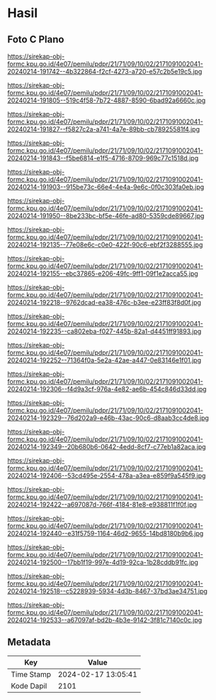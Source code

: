 # Hasil

## Foto C Plano

https://sirekap-obj-formc.kpu.go.id/4e07/pemilu/pdpr/21/71/09/10/02/2171091002041-20240214-191742--4b322864-f2cf-4273-a720-e57c2b5e19c5.jpg

https://sirekap-obj-formc.kpu.go.id/4e07/pemilu/pdpr/21/71/09/10/02/2171091002041-20240214-191805--519c4f58-7b72-4887-8590-6bad92a6660c.jpg

https://sirekap-obj-formc.kpu.go.id/4e07/pemilu/pdpr/21/71/09/10/02/2171091002041-20240214-191827--f5827c2a-a741-4a7e-89bb-cb78925581f4.jpg

https://sirekap-obj-formc.kpu.go.id/4e07/pemilu/pdpr/21/71/09/10/02/2171091002041-20240214-191843--f5be6814-e1f5-4716-8709-969c77c1518d.jpg

https://sirekap-obj-formc.kpu.go.id/4e07/pemilu/pdpr/21/71/09/10/02/2171091002041-20240214-191903--915be73c-66e4-4e4a-9e6c-0f0c303fa0eb.jpg

https://sirekap-obj-formc.kpu.go.id/4e07/pemilu/pdpr/21/71/09/10/02/2171091002041-20240214-191950--8be233bc-bf5e-46fe-ad80-5359cde89667.jpg

https://sirekap-obj-formc.kpu.go.id/4e07/pemilu/pdpr/21/71/09/10/02/2171091002041-20240214-192135--77e08e6c-c0e0-422f-90c6-ebf2f3288555.jpg

https://sirekap-obj-formc.kpu.go.id/4e07/pemilu/pdpr/21/71/09/10/02/2171091002041-20240214-192155--ebc37865-e206-49fc-9ff1-09f1e2acca55.jpg

https://sirekap-obj-formc.kpu.go.id/4e07/pemilu/pdpr/21/71/09/10/02/2171091002041-20240214-192218--9762dcad-ea38-476c-b3ee-e23ff83f8d0f.jpg

https://sirekap-obj-formc.kpu.go.id/4e07/pemilu/pdpr/21/71/09/10/02/2171091002041-20240214-192235--ca802eba-f027-445b-82a1-d4451ff91893.jpg

https://sirekap-obj-formc.kpu.go.id/4e07/pemilu/pdpr/21/71/09/10/02/2171091002041-20240214-192252--71364f0a-5e2a-42ae-a447-0e83146e1f01.jpg

https://sirekap-obj-formc.kpu.go.id/4e07/pemilu/pdpr/21/71/09/10/02/2171091002041-20240214-192306--f4d9a3cf-976a-4e82-ae6b-454c846d33dd.jpg

https://sirekap-obj-formc.kpu.go.id/4e07/pemilu/pdpr/21/71/09/10/02/2171091002041-20240214-192329--76d202a9-e46b-43ac-90c6-d8aab3cc4de8.jpg

https://sirekap-obj-formc.kpu.go.id/4e07/pemilu/pdpr/21/71/09/10/02/2171091002041-20240214-192349--20b680b6-0642-4edd-8cf7-c77eb1a82aca.jpg

https://sirekap-obj-formc.kpu.go.id/4e07/pemilu/pdpr/21/71/09/10/02/2171091002041-20240214-192406--53cd495e-2554-478a-a3ea-e859f9a545f9.jpg

https://sirekap-obj-formc.kpu.go.id/4e07/pemilu/pdpr/21/71/09/10/02/2171091002041-20240214-192422--a697087d-766f-4184-81e8-e938811f1f0f.jpg

https://sirekap-obj-formc.kpu.go.id/4e07/pemilu/pdpr/21/71/09/10/02/2171091002041-20240214-192440--e31f5759-1164-46d2-9655-14bd8180b9b6.jpg

https://sirekap-obj-formc.kpu.go.id/4e07/pemilu/pdpr/21/71/09/10/02/2171091002041-20240214-192500--17bb1f19-997e-4d19-92ca-1b28cddb91fc.jpg

https://sirekap-obj-formc.kpu.go.id/4e07/pemilu/pdpr/21/71/09/10/02/2171091002041-20240214-192518--c5228939-5934-4d3b-8467-37bd3ae34751.jpg

https://sirekap-obj-formc.kpu.go.id/4e07/pemilu/pdpr/21/71/09/10/02/2171091002041-20240214-192533--a67097af-bd2b-4b3e-9142-3f81c7140c0c.jpg


## Metadata

| Key        | Value               |
| ---------- | ------------------- |
| Time Stamp | 2024-02-17 13:05:41 |
| Kode Dapil | 2101                |



